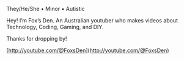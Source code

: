 They/He/She • Minor • Autistic

Hey! I’m Fox’s Den. An Australian youtuber who makes videos about Technology, Coding, Gaming, and DIY.

Thanks for dropping by!

[http://youtube.com/@FoxsDen](http://youtube.com/@FoxsDen)
